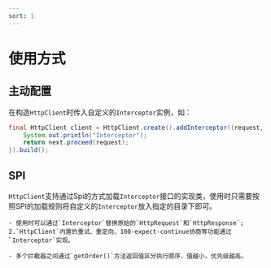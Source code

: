 ```yaml
---
sort: 1
---
```


# 使用方式

## 主动配置

在构造`HttpClient`时传入自定义的`Interceptor`实例，如：
```java
final HttpClient client = HttpClient.create().addInterceptor((request, next) -> {
    System.out.println("Interceptor");
    return next.proceed(request);
}).build();

```

## SPI

`HttpClient`支持通过Spi的方式加载`Interceptor`接口的实现类，使用时只需要按照SPI的加载规则将自定义的`Interceptor`放入指定的目录下即可。

```tip
- 使用时可以通过`Interceptor`替换原始的`HttpRequest`和`HttpResponse`; 2.`HttpClient`内置的重试、重定向、100-expect-continue协商等功能通过`Interceptor`实现。

- 多个拦截器之间通过`getOrder()`方法返回值区分执行顺序，值越小，优先级越高。
```
